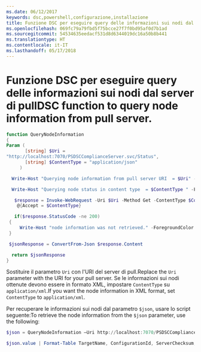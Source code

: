 ```yaml
---
ms.date: 06/12/2017
keywords: dsc,powershell,configurazione,installazione
title: Funzione DSC per eseguire query delle informazioni sui nodi dal server di pull
ms.openlocfilehash: 069fc79a79fbd5f75bcce27f7f0bd95af0d7b1ad
ms.sourcegitcommit: 54534635eedacf531d8d6344019dc16a50b8b441
ms.translationtype: HT
ms.contentlocale: it-IT
ms.lasthandoff: 05/17/2018
---
```

# <a name="dsc-function-to-query-node-information-from-pull-server"></a><span data-ttu-id="ed94f-103">Funzione DSC per eseguire query delle informazioni sui nodi dal server di pull</span><span class="sxs-lookup"><span data-stu-id="ed94f-103">DSC function to query node information from pull server.</span></span>

```powershell
function QueryNodeInformation
{
Param (
       [string] $Uri =
"http://localhost:7070/PSDSCComplianceServer.svc/Status",
       [string] $ContentType = "application/json"
     )

  Write-Host "Querying node information from pull server URI  = $Uri" -ForegroundColor Green

  Write-Host "Querying node status in content type  = $ContentType " -ForegroundColor Green

   $response = Invoke-WebRequest -Uri $Uri -Method Get -ContentType $ContentType -UseDefaultCredentials -Headers
    @{Accept = $ContentType}

   if($response.StatusCode -ne 200)
 {
     Write-Host "node information was not retrieved." -ForegroundColor Red
 }

 $jsonResponse = ConvertFrom-Json $response.Content

  return $jsonResponse
}
```

<span data-ttu-id="ed94f-104">Sostituire il parametro `Uri` con l'URI del server di pull.</span><span class="sxs-lookup"><span data-stu-id="ed94f-104">Replace the `Uri` parameter with the URI for your pull server.</span></span> <span data-ttu-id="ed94f-105">Se le informazioni sui nodi ottenute devono essere in formato XML, impostare `ContentType` su `application/xml`.</span><span class="sxs-lookup"><span data-stu-id="ed94f-105">If you want the node information in XML format, set `ContentType` to `application/xml`.</span></span>

<span data-ttu-id="ed94f-106">Per recuperare le informazioni sui nodi dal parametro `$json`, usare lo script seguente:</span><span class="sxs-lookup"><span data-stu-id="ed94f-106">To retrieve the node information from the `$json` parameter, use the following:</span></span>

```powershell
$json = QueryNodeInformation –Uri http://localhost:7070/PSDSCComplianceServer.svc/Status

$json.value | Format-Table TargetName, ConfigurationId, ServerChecksum, NodeCompliant, LastComplianceTime, StatusCode
```